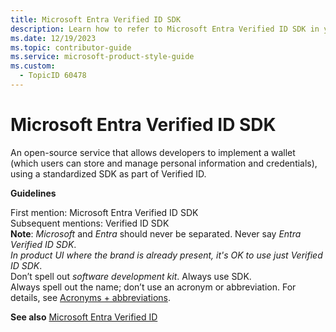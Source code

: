 ```yaml
---
title: Microsoft Entra Verified ID SDK
description: Learn how to refer to Microsoft Entra Verified ID SDK in your content.
ms.date: 12/19/2023
ms.topic: contributor-guide
ms.service: microsoft-product-style-guide
ms.custom:
  - TopicID 60478
---
```



# Microsoft Entra Verified ID SDK

An open-source service that allows developers to implement a wallet (which users can store and manage personal information and credentials), using a standardized SDK as part of Verified ID.  

**Guidelines**  

First mention: Microsoft Entra Verified ID SDK  
Subsequent mentions: Verified ID SDK  
**Note**: *Microsoft* and *Entra* should never be separated. Never say *Entra Verified ID SDK*.  
**In product UI where the brand is already present, it's OK to use just* Verified ID SDK*.  
Don’t spell out *software development kit*. Always use SDK.  
Always spell out the name; don’t use an acronym or abbreviation. For details, see [Acronyms + abbreviations](~\acronyms-and-abbreviations.md).  

**See also** [Microsoft Entra Verified ID](~\a_z_names_terms\m\microsoft-entra\microsoft-entra-verified-id.md)  

  